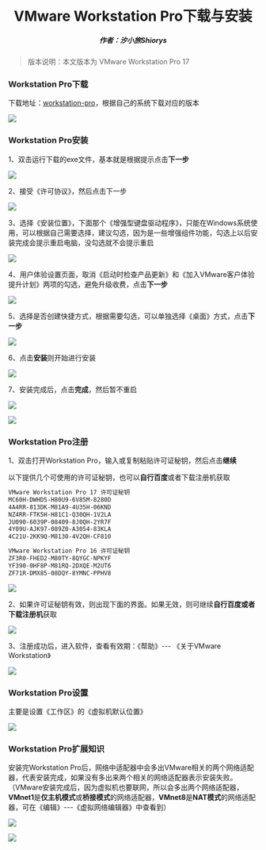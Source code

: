 <center><h1>VMware Workstation Pro下载与安装</h1></center>

<center><h5>作者：汐小旅Shiorys</h5></center>



> 版本说明：本文版本为 VMware Workstation Pro 17



### Workstation Pro下载

下载地址：[workstation-pro](https://www.vmware.com/products/workstation-pro/workstation-pro-evaluation.html)，根据自己的系统下载对应的版本

![](img/微信截图_20240503035542.png)



### Workstation Pro安装

1、双击运行下载的exe文件，基本就是根据提示点击**下一步**

![](img/微信截图_20240503041225.png)



2、接受《许可协议》，然后点击下一步

![](img/微信截图_20240503041304.png)



3、选择《安装位置》，下面那个《增强型键盘驱动程序》，只能在Windows系统使用，可以根据自己需要选择，建议勾选，因为是一些增强组件功能，勾选上以后安装完成会提示重启电脑，没勾选就不会提示重启

![](img/微信截图_20240503041945.png)



4、用户体验设置页面，取消《启动时检查产品更新》和《加入VMware客户体验提升计划》两项的勾选，避免升级收费，点击**下一步**

![](img/微信截图_20240503042231.png)



5、选择是否创建快捷方式，根据需要勾选，可以单独选择《桌面》方式，点击**下一步**

![](img/微信截图_20240503042531.png)



6、点击**安装**则开始进行安装

![](img/微信截图_20240503042808.png)



7、安装完成后，点击**完成**，然后暂不重启

![](img/微信截图_20240503043029.png)

![](img/微信截图_20240503043150.png)



### Workstation Pro注册

1、双击打开Workstation Pro，输入或复制粘贴许可证秘钥，然后点击**继续**

以下提供几个可使用的许可证秘钥，也可以**自行百度**或者下载注册机获取

```txt
VMware Workstation Pro 17 许可证秘钥
MC60H-DWHD5-H80U9-6V85M-8280D
4A4RR-813DK-M81A9-4U35H-06KND
NZ4RR-FTK5H-H81C1-Q30QH-1V2LA
JU090-6039P-08409-8J0QH-2YR7F
4Y09U-AJK97-089Z0-A3054-83KLA
4C21U-2KK9Q-M8130-4V2QH-CF810

VMware Workstation Pro 16 许可证秘钥
ZF3R0-FHED2-M80TY-8QYGC-NPKYF
YF390-0HF8P-M81RQ-2DXQE-M2UT6
ZF71R-DMX85-08DQY-8YMNC-PPHV8
```

![](img/微信截图_20240503043611.png)



2、如果许可证秘钥有效，则出现下面的界面。如果无效，则可继续**自行百度或者下载注册机**获取

![](img/微信截图_20240503043918.png)



3、注册成功后，进入软件，查看有效期：《帮助》--- 《关于VMware Workstation》

![](img/微信截图_20240503045651.png)



### Workstation Pro设置

主要是设置《工作区》的《虚拟机默认位置》

![](img/微信截图_20240503051926.png)



### Workstation Pro扩展知识

安装完Workstation Pro后，网络中适配器中会多出VMware相关的两个网络适配器，代表安装完成，如果没有多出来两个相关的网络适配器表示安装失败。（VMware安装完成后，因为虚拟机也要联网，所以会多出两个网络适配器，**VMnet1**是**仅主机模式**或**桥接模式**的网络适配器，**VMnet8**是**NAT模式**的网络适配器，可在《编辑》---《虚拟网络编辑器》中查看到）

![](img/微信截图_20240503050615.png)

![](img/微信截图_20240503052629.png)
